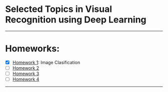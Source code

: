 # Selected Topics in Visual Recognition using Deep Learning
---

# Homeworks:
- [x] [Homework 1](https://github.com/dotrannhattuong/Selected_Topics/tree/main/HW1): Image Clasification
- [ ] [Homework 2](https://github.com/dotrannhattuong/Selected_Topics)
- [ ] [Homework 3](https://github.com/dotrannhattuong/Selected_Topics)
- [ ] [Homework 4](https://github.com/dotrannhattuong/Selected_Topics)
---